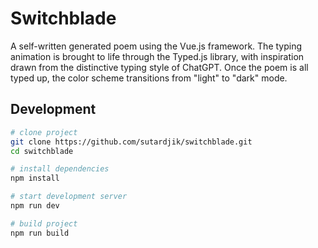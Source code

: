 # Switchblade

A self-written generated poem using the Vue.js framework. The typing animation is brought to life through the Typed.js library, with inspiration drawn from the distinctive typing style of ChatGPT. Once the poem is all typed up, the color scheme transitions from "light" to "dark" mode.

## Development

```bash
# clone project
git clone https://github.com/sutardjik/switchblade.git
cd switchblade

# install dependencies
npm install

# start development server
npm run dev

# build project
npm run build
```
